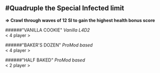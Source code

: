 #Quadruple the Special Infected limit
-----------------------------------
**=> Crawl through waves of 12 SI to gain the highest health bonus score**

######"VANILLA COOKIE" 
_Vanilla L4D2_  
< 4 player >  
  
######"BAKER'S DOZEN"
_ProMod based_  
< 4 player >  
  
######"HALF BAKED" 
_ProMod based_  
< 2 player >  




